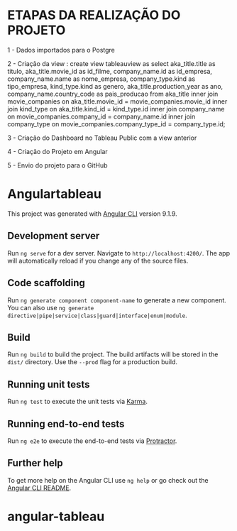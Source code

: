 # ETAPAS DA REALIZAÇÃO DO PROJETO
1 - Dados importados para o Postgre

2 - Criação da view :
create view 
tableauview as 
select aka_title.title as titulo, aka_title.movie_id as id_filme,
company_name.id as id_empresa, company_name.name as nome_empresa,
company_type.kind as tipo_empresa,
kind_type.kind as genero, aka_title.production_year as ano, 
company_name.country_code as pais_producao
from aka_title 
inner join 
movie_companies on aka_title.movie_id = movie_companies.movie_id 
inner join
kind_type on aka_title.kind_id = kind_type.id
inner join
company_name on movie_companies.company_id = company_name.id
inner join
company_type on movie_companies.company_type_id = company_type.id;

3 - Criação do Dashboard no Tableau Public com a view anterior

4 - Criação do Projeto em Angular

5 - Envio do projeto para o GitHub


# Angulartableau

This project was generated with [Angular CLI](https://github.com/angular/angular-cli) version 9.1.9.

## Development server

Run `ng serve` for a dev server. Navigate to `http://localhost:4200/`. The app will automatically reload if you change any of the source files.

## Code scaffolding

Run `ng generate component component-name` to generate a new component. You can also use `ng generate directive|pipe|service|class|guard|interface|enum|module`.

## Build

Run `ng build` to build the project. The build artifacts will be stored in the `dist/` directory. Use the `--prod` flag for a production build.

## Running unit tests

Run `ng test` to execute the unit tests via [Karma](https://karma-runner.github.io).

## Running end-to-end tests

Run `ng e2e` to execute the end-to-end tests via [Protractor](http://www.protractortest.org/).

## Further help

To get more help on the Angular CLI use `ng help` or go check out the [Angular CLI README](https://github.com/angular/angular-cli/blob/master/README.md).
# angular-tableau
